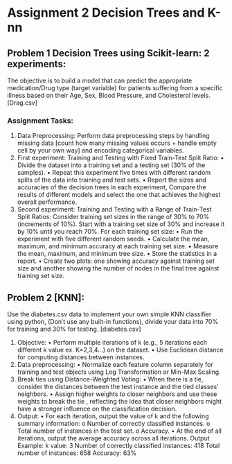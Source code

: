 # Assignment 2 Decision Trees and K-nn

## Problem 1 Decision Trees using Scikit-learn: 2 experiments:

The objective is to build a model that can predict the appropriate medication/Drug type
(target variable) for patients suffering from a specific illness based on their Age, Sex, Blood
Pressure, and Cholesterol levels. [Drag.csv]

### Assignment Tasks:

1. Data Preprocessing: Perform data preprocessing steps by handling missing data [count how many missing values occurs + handle empty cell by your own way] and encoding categorical variables.
1. First experiment: Training and Testing with Fixed Train-Test Split Ratio:
   • Divide the dataset into a training set and a testing set (30% of the samples).
   • Repeat this experiment five times with different random splits of the data into training
   and test sets.
   • Report the sizes and accuracies of the decision trees in each experiment, Compare the
   results of different models and select the one that achieves the highest overall
   performance.
1. Second experiment: Training and Testing with a Range of Train-Test Split Ratios:
   Consider training set sizes in the range of 30% to 70% (increments of 10%). Start with a
   training set size of 30% and increase it by 10% until you reach 70%.
   For each training set size:
   • Run the experiment with five different random seeds.
   • Calculate the mean, maximum, and minimum accuracy at each training set size.
   • Measure the mean, maximum, and minimum tree size.
   • Store the statistics in a report.
   • Create two plots: one showing accuracy against training set size and another showing
   the number of nodes in the final tree against training set size.

## Problem 2 [KNN]:

Use the diabetes.csv data to implement your own simple KNN classifier using python,
(Don’t use any built-in functions), divide your data into 70% for training and 30% for
testing. [diabetes.csv]

1. Objective:
   • Perform multiple iterations of k (e.g., 5 iterations each different k value ex.
   K=2,3,4…) on the dataset.
   • Use Euclidean distance for computing distances between instances.
2. Data preprocessing:
   • Normalize each feature column separately for training and test objects using Log
   Transformation or Min-Max Scaling.
3. Break ties using Distance-Weighted Voting:
   • When there is a tie, consider the distances between the test instance and the tied
   classes' neighbors.
   • Assign higher weights to closer neighbors and use these weights to break the tie ,
   reflecting the idea that closer neighbors might have a stronger influence on the classification
   decision.
4. Output:
   • For each iteration, output the value of k and the following summary information:
   o Number of correctly classified instances.
   o Total number of instances in the test set.
   o Accuracy.
   • At the end of all iterations, output the average accuracy across all iterations.
   Output Example:
   k value: 3
   Number of correctly classified instances: 418
   Total number of instances: 658
   Accuracy: 63%
